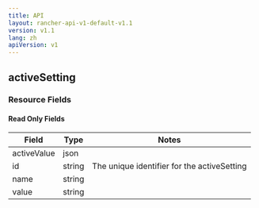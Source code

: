 ```yaml
---
title: API
layout: rancher-api-v1-default-v1.1
version: v1.1
lang: zh
apiVersion: v1
---
```


## activeSetting



### Resource Fields


#### Read Only Fields

Field | Type   | Notes
---|---|---
activeValue | json  | 
id | string  | The unique identifier for the activeSetting
name | string  | 
value | string  | 


<br>
